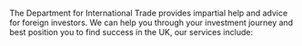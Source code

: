 The Department for International Trade provides impartial help and advice for foreign investors. We can help you through your investment journey and best position you to find success in the UK, our services include:

